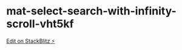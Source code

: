 # mat-select-search-with-infinity-scroll-vht5kf

[Edit on StackBlitz ⚡️](https://stackblitz.com/edit/mat-select-search-with-infinity-scroll-vht5kf)